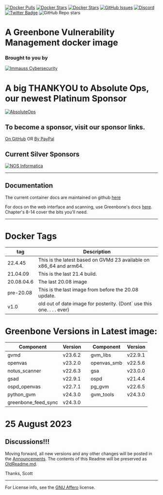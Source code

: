 [![Docker Pulls](https://img.shields.io/docker/pulls/immauss/openvas.svg)](https://hub.docker.com/r/immauss/openvas/)
[![Docker Stars](https://img.shields.io/docker/stars/immauss/openvas?style=flat)](https://hub.docker.com/r/immauss/openvas/)
[![Docker Stars](https://img.shields.io/docker/image-size/immauss/openvas.svg?maxAge=2592000)](https://hub.docker.com/r/immauss/openvas/)
[![GitHub Issues](https://img.shields.io/github/issues-raw/immauss/openvas.svg)](https://github.com/immauss/openvas/issues)
[![Discord](https://img.shields.io/discord/809911669634498596?label=Discord&logo=discord)](https://discord.gg/DtGpGFf7zV)
[![Twitter Badge](https://badgen.net/badge/icon/twitter?icon=twitter&label)](https://twitter.com/immauss)
![GitHub Repo stars](https://img.shields.io/github/stars/immauss/openvas?style=social)

# A Greenbone Vulnerability Management docker image
### Brought to you by ###
[![Immauss Cybersecurity](https://github.com/immauss/openvas/raw/master/images/ics-hz.png)](https://www.immauss.com "Immauss Cybersecurity")

# A big THANKYOU to Absolute Ops, our newest Platinum Sponsor

[![AbsoluteOps](https://raw.githubusercontent.com/immauss/openvas/master/images/absolute-ops.png)](https://www.absoluteops.com/ "AbsoluteOps") 

## To become a sponsor, visit our sponsor links.
[On GitHub](https://github.com/sponsors/immauss)
OR
[By PayPal](https:/www.immauss.com/container_subscriptions)

## Current Silver Sponsors ##
[![NOS Informatica](https://raw.githubusercontent.com/immauss/openvas/master/images/NOSinformatica.png)](https://nosinformatica.com/ "NOS Informatica")
- - - -
## Documentation ##
The current container docs are maintained on github [here](https://immauss.github.io/openvas/)

For docs on the web interface and scanning, use Greenbone's docs [here](https://docs.greenbone.net/GSM-Manual/gos-22.04/en/). Chapter's 8-14 cover the bits you'll need.
- - - -

# Docker Tags  #
tag              | Description
----------------|-------------------------------------------------------------------
22.4.45 | This is the latest based on GVMd 23 available on x86_64 and arm64.
21.04.09 | This is the last 21.4 build.  
20.08.04.6 | The last 20.08 image
pre-20.08   | This is the last image from before the 20.08 update. 
v1.0             | old out of date image for posterity. (Dont` use this one. . . . ever)

# Greenbone Versions in Latest image: #
Component | Version | | Component | Version
----------|----------|-|----------|---------
| gvmd | v23.6.2 | | gvm_libs | v22.9.1 |
| openvas | v23.2.0 | | openvas_smb | v22.5.6 |
| notus_scanner | v22.6.3 | | gsa | v23.0.0 |
| gsad | v22.9.1 | | ospd | v21.4.4 |
| ospd_openvas | v22.7.1 | | pg_gvm | v22.6.5 |
| python_gvm | v24.3.0 | | gvm_tools | v24.3.0 |
| greenbone_feed_sync | v24.3.0 |

# 25 August 2023 #
## Discussions!!! ##

Moving forward, all new versions and any other changes will be posted in the [Announcements](https://github.com/immauss/openvas/discussions). The contents of this Readme will be preserved as [OldReadme.md](https://github.com/immauss/openvas/OldReadme.md). 

Thanks,
Scott

- - - -




For License info, see the [GNU Affero](https://github.com/immauss/openvas/blob/master/LICENSE) license.
